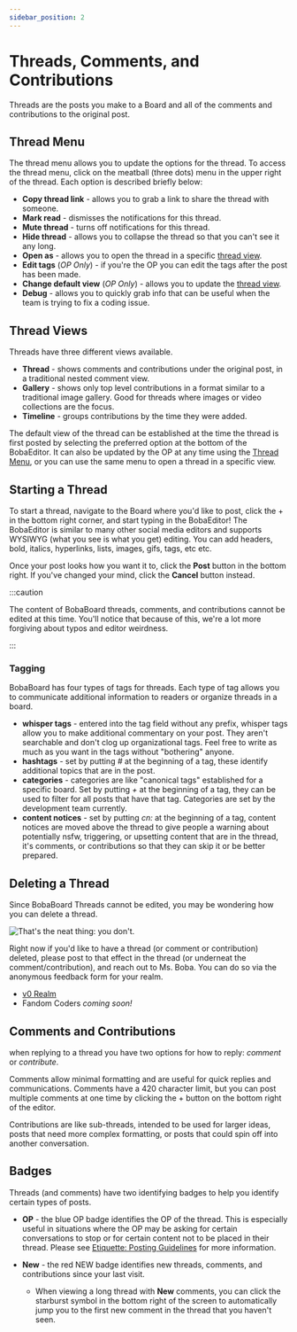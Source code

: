 ```yaml
---
sidebar_position: 2
---
```


# Threads, Comments, and Contributions
Threads are the posts you make to a Board and all of the comments and contributions to the original post.

## Thread Menu
The thread menu allows you to update the options for the thread. To access the thread menu, click on the meatball (three dots) menu in the upper right of the thread. Each option is described briefly below:

- **Copy thread link** - allows you to grab a link to share the thread with someone.
- **Mark read** - dismisses the notifications for this thread.
- **Mute thread** - turns off notifications for this thread.
- **Hide thread** - allows you to collapse the thread so that you can't see it any long.
- **Open as** -  allows you to open the thread in a specific [thread view](#thread-views).
- **Edit tags** (*OP Only*) - if you're the OP you can edit the tags after the post has been made.
- **Change default view** (*OP Only*) - allows you to update the [thread view](#thread-views).
- **Debug** - allows you to quickly grab info that can be useful when the team is trying to fix a coding issue.

## Thread Views
Threads have three different views available. 

- **Thread** -  shows comments and contributions under the original post, in a traditional nested comment view.
- **Gallery** - shows only top level contributions in a format similar to a traditional image gallery. Good for threads where images or video collections are the focus.
- **Timeline** - groups contributions by the time they were added.

The default view of the thread can be established at the time the thread is first posted by selecting the preferred option at the bottom of the BobaEditor. It can also be updated by the OP at any time using the [Thread Menu](#thread-menu), or you can use the same menu to open a thread in a specific view.

## Starting a Thread
To start a thread, navigate to the Board where you'd like to post, click the + in the bottom right corner, and start typing in the BobaEditor! The BobaEditor is similar to many other social media editors and supports WYSIWYG (what you see is what you get) editing. You can add headers, bold, italics, hyperlinks, lists, images, gifs, tags, etc etc.

Once your post looks how you want it to, click the **Post** button in the bottom right. If you've changed your mind, click the **Cancel** button instead.

:::caution

The content of BobaBoard threads, comments, and contributions cannot be edited at this time. You'll notice that because of this, we're a lot more forgiving about typos and editor weirdness.

:::

### Tagging
BobaBoard has four types of tags for threads. Each type of tag allows you to communicate additional information to readers or organize threads in a board.

- **whisper tags** - entered into the tag field without any prefix, whisper tags allow you to make additional commentary on your post. They aren't searchable and don't clog up organizational tags. Feel free to write as much as you want in the tags without "bothering" anyone.
- **hashtags** - set by putting *#* at the beginning of a tag, these identify additional topics that are in the post.
- **categories** - categories are like "canonical tags" established for a specific board. Set by putting *+* at the beginning of a tag, they can be used to filter for all posts that have that tag. Categories are set by the development team currently.
- **content notices** - set by putting *cn:* at the beginning of a tag, content notices are moved above the thread  to give people a warning about potentially nsfw, triggering, or upsetting content that are in the thread, it's comments, or contributions so that they can skip it or be better prepared.

## Deleting a Thread
Since BobaBoard Threads cannot be edited, you may be wondering how you can delete a thread.

<img src="/img/userguide/youdon't.png" alt="That's the neat thing: you don't." />

Right now if you'd like to have a thread (or comment or contribution) deleted, please post to that effect in the thread (or underneat the comment/contribution), and reach out to Ms. Boba. You can do so via the anonymous feedback form for your realm.

- [v0 Realm](https://docs.google.com/forms/d/e/1FAIpQLSfyMENg9eDNmRj-jIvIG5_ElJFwpGZ_VPvzAskarqu5kf0MSA/viewform)
- Fandom Coders *coming soon!*  <!-- ADD LINK -->

## Comments and Contributions
when replying to a thread you have two options for how to reply: *comment* or *contribute*.

Comments allow minimal formatting and are useful for quick replies and communications. Comments have a 420 character limit, but you can post multiple comments at one time by clicking the + button on the bottom right of the editor.

Contributions are like sub-threads, intended to be used for larger ideas, posts that need more complex formatting, or posts that could spin off into another conversation. 

## Badges
Threads (and comments) have two identifying badges to help you identify certain types of posts.

- **OP** - the blue OP badge identifies the OP of the thread. This is especially useful in situations where the OP may be asking for certain conversations to stop or for certain content not to be placed in their thread. Please see [Etiquette: Posting Guidelines](/docs/users/etiquette.md#posting-guidelines) for more information.

- **New** - the red NEW badge identifies new threads, comments, and contributions since your last visit.
    - When viewing a long thread with **New** comments, you can click the starburst symbol in the bottom right of the screen to automatically jump you to the first new comment in the thread that you haven't seen.